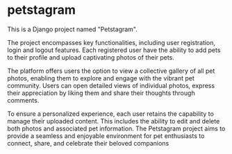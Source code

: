 # petstagram

This is a Django project named "Petstagram".

The project encompasses key functionalities, including user registration, login and logout features. Each registered user have the ability to add pets to their profile and upload captivating photos of their pets.

The platform offers users the option to view a collective gallery of all pet photos, enabling them to explore and engage with the vibrant pet community. Users can open detailed views of individual photos, express their appreciation by liking them and share their thoughts through comments.

To ensure a personalized experience, each user retains the capability to manage their uploaded content. This includes the ability to edit and delete both photos and associated pet information. The Petstagram project aims to provide a seamless and enjoyable environment for pet enthusiasts to connect, share, and celebrate their beloved companions

